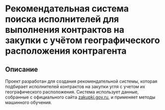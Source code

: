 # Рекомендательная система поиска исполнителей для выполнения контрактов на закупки с учётом географического расположения контрагента 
 

## Описание
Проект разработан для создания рекомендательной системы, которая подбирает исполнителей контрактов на закупки угля с учетом их географического расположения. Система использует данные, собранные с официального сайта [zakupki.gov.ru](https://zakupki.gov.ru), и применяет методы машинного обучения.
